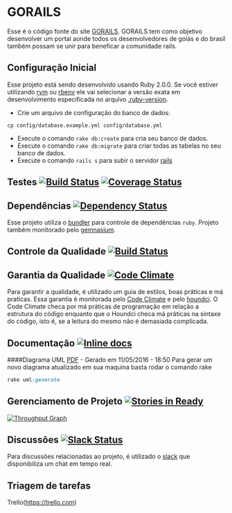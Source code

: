 # GORAILS

Esse é o código fonte do site [GORAILS](http://www.gorails.com.br/).
GORAILS tem como objetivo desenvolver um portal aonde todos os desenvolvedores de goiás e do brasil também possam se unir para beneficar a comunidade rails.


## Configuração Inicial

Esse projeto está sendo desenvolvido usando Ruby 2.0.0. Se você estiver utilizando [rvm](http://rvm.beginrescueend.com/)
ou [rbenv](https://github.com/sstephenson/rbenv) ele vai selecionar a versão exata em desenvolvimento
especificada no arquivo [.ruby-version](https://github.com/RubyCastsBrasil/RubyCastsBrasil/blob/master/.ruby-version).

- Crie um arquivo de configuração do banco de dados:
```shell
cp config/database.example.yml config/database.yml
```
- Execute o comando `rake db:create` para cria seu banco de dados.
- Execute o comando `rake db:migrate` para criar todas as tabelas no seu banco de dados.
- Execute o comando `rails s` para subir o servidor [rails](https://github.com/rails/rails)

## Testes [![Build Status](https://travis-ci.org/gorails/gorails.svg?branch=master)](https://travis-ci.org/gorails/gorails)  [![Coverage Status](https://coveralls.io/repos/github/gorails/gorails/badge.svg?branch=master)](https://coveralls.io/github/gorails/gorails?branch=master)
 
## Dependências [![Dependency Status](https://gemnasium.com/gorails/gorails.svg)](https://gemnasium.com/gorails/gorails)

Esse projeto utiliza o [bundler](http://bundler.io) para controle de dependências `ruby`.
Projeto também monitorado pelo [gemnasium](https://gemnasium.com).

## Controle da Qualidade [![Build Status](https://semaphoreci.com/api/v1/jcottobboni/gorails/branches/master/badge.svg)](https://semaphoreci.com/jcottobboni/gorails)


## Garantia da Qualidade [![Code Climate](https://codeclimate.com/github/gorails/gorails/badges/gpa.svg)](https://codeclimate.com/github/gorails/gorails)

Para garantir a qualidade, é utilizado um guia de estilos, boas práticas e má praticas.
Essa garantia é monitorada pelo [Code Climate](https://codeclimate.com) e pelo [houndci](http://houndci.com).
O Code Climate checa por má práticas de programação em relação a estrutura do código enquanto 
que o Houndci checa má práticas na sintaxe do código, isto é, se a leitura do mesmo não é 
demasiada complicada.

## Documentação [![Inline docs](http://inch-ci.org/github/gorails/gorails.svg?branch=master)](http://inch-ci.org/github/gorails/gorails)
####Diagrama UML [PDF](https://github.com/gorails/gorails/blob/master/doc/uml_gorails.pdf) - Gerado em 11/05/2016 - 18:50
Para gerar um novo diagrama atualizado em sua maquina basta rodar o comando rake

```ruby
rake uml:generate
```

## Gerenciamento de Projeto [![Stories in Ready](https://badge.waffle.io/gorails/gorails.svg?label=ready&title=Ready)](http://waffle.io/gorails/gorails)

[![Throughput Graph](https://graphs.waffle.io/gorails/gorails/throughput.svg)](https://waffle.io/gorails/gorails/metrics)


## Discussões  [![Slack Status](https://desolate-anchorage-59902.herokuapp.com/badge.svg)](https://desolate-anchorage-59902.herokuapp.com/)

Para discussões relacionadas ao projeto, é utilizado o [slack](https://go-railsslack.com) que disponibiliza
um chat em tempo real.

## Triagem de tarefas

Trello(https://trello.com)
